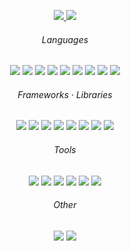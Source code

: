 <p align="center">
  <a href="https://www.linkedin.com/in/wysocki-py/">
    <img src="https://img.shields.io/badge/-Piotr%20Wysocki-blue?style=flat-square&logo=Linkedin&logoColor=white&link=https://www.linkedin.com/in/wysocki-py" />
  </a>
   <a href="mailto:wysocki.py@gmail.com">
    <img src="https://img.shields.io/badge/-wysocki.py@gmail.com-c14438?style=flat-square&logo=Gmail&logoColor=white" />
  </a>
</p>

<h6 align="center">Languages</h6>
<p align="center">
  <img src="https://img.shields.io/badge/-Python%203-313131?style=flat-square&logo=python&logoColor=white" />
  <img src="https://img.shields.io/badge/-TypeScript-313131?style=flat-square&logo=typescript&logoColor=white" />
  <img src="https://img.shields.io/badge/-JavaScript-313131?style=flat-square&logo=javascript&logoColor=white" />
  <img src="https://img.shields.io/badge/-Dart-313131?style=flat-square&logo=dart&logoColor=white" />
  <img src="https://img.shields.io/badge/-C++11/14/17-313131?style=flat-square&logo=c%2b%2b&logoColor=white" />
  <img src="https://img.shields.io/badge/-HTML5-313131?style=flat-square&logo=html5&logoColor=white" />
  <img src="https://img.shields.io/badge/-CSS3-313131?style=flat-square&logo=css3&logoColor=white" />
  <img src="https://img.shields.io/badge/-Sass-313131?style=flat-square&logo=sass&logoColor=white" />
  <img src="https://img.shields.io/badge/-GraphQL-313131?style=flat-square&logo=graphql&logoColor=white" />
</p>

<h6 align="center">Frameworks · Libraries</h6>
<p align="center">
  <img src="https://img.shields.io/badge/-Django-313131?style=flat-square&logo=django&logoColor=white" />
  <img src="https://img.shields.io/badge/-FastAPI-313131?style=flat-square&logoColor=white" />
  <img src="https://img.shields.io/badge/-Tensorflow%202-313131?style=flat-square&logo=tensorflow&logoColor=white" />
  <img src="https://img.shields.io/badge/-Pandas-313131?style=flat-square&logo=pandas&logoColor=white" />
  <img src="https://img.shields.io/badge/-Flutter-313131?style=flat-square&logo=flutter&logoColor=white" />
  <img src="https://img.shields.io/badge/-NodeJS-313131?style=flat-square&logo=node.js&logoColor=white" />
  <img src="https://img.shields.io/badge/-React-313131?style=flat-square&logo=react&logoColor=white" />
  <img src="https://img.shields.io/badge/-Angular%202-313131?style=flat-square&logo=angular&logoColor=white" />
</p>

<h6 align="center">Tools</h6>
<p align="center">
  <img src="https://img.shields.io/badge/-Git-313131?style=flat-square&logo=git&logoColor=white" />
  <img src="https://img.shields.io/badge/-Docker-313131?style=flat-square&logo=docker&logoColor=white" />
  <img src="https://img.shields.io/badge/-Linux-313131?style=flat-square&logo=linux&logoColor=white" />
  <img src="https://img.shields.io/badge/-Jupyter-313131?style=flat-square&logo=jupyter&logoColor=white" />
    <img src="https://img.shields.io/badge/-VS%20Code-313131?style=flat-square&logo=visual-studio-code&logoColor=white" />
  <img src="https://img.shields.io/badge/-PyCharm-313131?style=flat-square&logo=pycharm&logoColor=white" />
</p>

<h6 align="center">Other</h6>
<p align="center">
  <img src="https://img.shields.io/badge/-Adobe Premiere Pro-313131?style=flat-square&logo=adobe-premiere-pro&logoColor=white" />
  <img src="https://img.shields.io/badge/-Affinity Designer-313131?style=flat-square&logo=affinity-designer&logoColor=white" />
</p>
